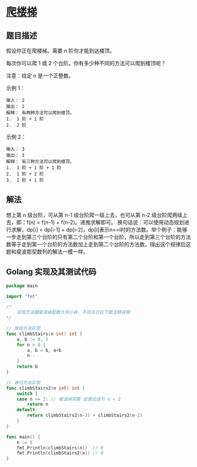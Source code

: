 # [爬楼梯](https://leetcode-cn.com/problems/climbing-stairs)

## 题目描述

假设你正在爬楼梯。需要 n 阶你才能到达楼顶。

每次你可以爬 1 或 2 个台阶。你有多少种不同的方法可以爬到楼顶呢？

注意：给定 n 是一个正整数。

示例 1：

```
输入： 2
输出： 2
解释： 有两种方法可以爬到楼顶。
1.  1 阶 + 1 阶
2.  2 阶
```

示例 2：

```
输入： 3
输出： 3
解释： 有三种方法可以爬到楼顶。
1.  1 阶 + 1 阶 + 1 阶
2.  1 阶 + 2 阶
3.  2 阶 + 1 阶
```

## 解法

想上第 n 级台阶，可从第 n-1 级台阶爬一级上去，也可从第 n-2 级台阶爬两级上去，即：f(n) = f(n-1) + f(n-2)。递推求解即可。
换句话说：可以使用动态规划进行求解，dp[i] = dp[i-1] + dp[i-2]，dp[i]表示n==i时的方法数。举个例子：能够一步走到第三个台阶的只有第二个台阶和第一个台阶，所以走到第三个台阶的方法数等于走到第一个台阶的方法数加上走到第二个台阶的方法数。得出这个规律后这题和斐波那契数列的解法一模一样。

## Golang 实现及其测试代码

```go
package main

import "fmt"

/*
	实现方法跟斐波纳契数大同小异，不同点已在下面注释说明
*/

// 常规方法实现
func climbStairs(n int) int {
	a, b := 0, 1
	for n > 0 {
		a, b = b, a+b
		n--
	}
	return b
}

// 递归方法实现
func climbStairs2(n int) int {
	switch {
	case n <= 2: // 斐波纳契数 这里应该为 n < 2
		return n
	default:
		return climbStairs2(n-1) + climbStairs2(n-2)
	}
}

func main() {
	n := 5
	fmt.Println(climbStairs(n))  // 8
	fmt.Println(climbStairs2(n)) // 8
}
```
